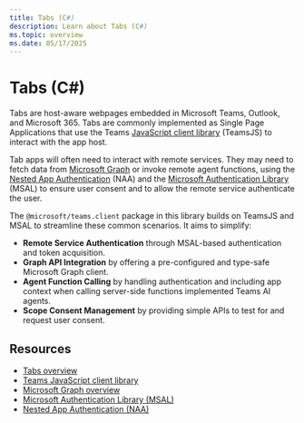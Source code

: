 ```yaml
---
title: Tabs (C#)
description: Learn about Tabs (C#)
ms.topic: overview
ms.date: 05/17/2025
---
```


# Tabs (C#)

Tabs are host-aware webpages embedded in Microsoft Teams, Outlook, and Microsoft 365. Tabs are commonly implemented as Single Page Applications that use the Teams [JavaScript client library](https://learn.microsoft.com/en-us/microsoftteams/platform/tabs/how-to/using-teams-client-library) (TeamsJS) to interact with the app host.

Tab apps will often need to interact with remote services. They may need to fetch data from [Microsoft Graph](https://learn.microsoft.com/en-us/graph/overview) or invoke remote agent functions, using the [Nested App Authentication](https://learn.microsoft.com/en-us/microsoftteams/platform/concepts/authentication/nested-authentication) (NAA) and the [Microsoft Authentication Library](https://learn.microsoft.com/en-us/entra/identity-platform/msal-overview) (MSAL) to ensure user consent and to allow the remote service authenticate the user.

The `@microsoft/teams.client` package in this library builds on TeamsJS and MSAL to streamline these common scenarios. It aims to simplify:

- **Remote Service Authentication** through MSAL-based authentication and token acquisition.
- **Graph API Integration** by offering a pre-configured and type-safe Microsoft Graph client.
- **Agent Function Calling** by handling authentication and including app context when calling server-side functions implemented Teams AI agents.
- **Scope Consent Management** by providing simple APIs to test for and request user consent.

## Resources
- [Tabs overview](https://learn.microsoft.com/en-us/microsoftteams/platform/tabs/what-are-tabs?tabs=personal)
- [Teams JavaScript client library](https://learn.microsoft.com/en-us/microsoftteams/platform/tabs/how-to/using-teams-client-library)
- [Microsoft Graph overview](https://learn.microsoft.com/en-us/graph/overview)
- [Microsoft Authentication Library (MSAL)](https://learn.microsoft.com/en-us/entra/identity-platform/msal-overview)
- [Nested App Authentication (NAA)](https://learn.microsoft.com/en-us/microsoftteams/platform/concepts/authentication/nested-authentication)


